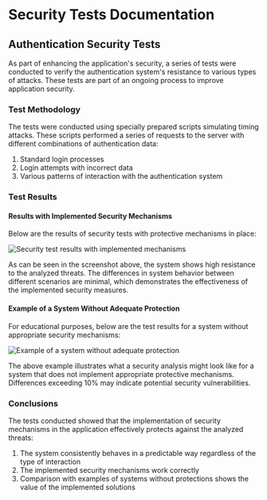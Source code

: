 # Security Tests Documentation

## Authentication Security Tests

As part of enhancing the application's security, a series of tests were conducted to verify the authentication system's resistance to various types of attacks. These tests are part of an ongoing process to improve application security.

### Test Methodology

The tests were conducted using specially prepared scripts simulating timing attacks. These scripts performed a series of requests to the server with different combinations of authentication data:

1. Standard login processes
2. Login attempts with incorrect data
3. Various patterns of interaction with the authentication system

### Test Results

#### Results with Implemented Security Mechanisms

Below are the results of security tests with protective mechanisms in place:

![Security test results with implemented mechanisms](https://i.gyazo.com/368b553064b63eb68ad2ea7109535f91.png)

As can be seen in the screenshot above, the system shows high resistance to the analyzed threats. The differences in system behavior between different scenarios are minimal, which demonstrates the effectiveness of the implemented security measures.

#### Example of a System Without Adequate Protection

For educational purposes, below are the test results for a system without appropriate security mechanisms:

![Example of a system without adequate protection](https://i.gyazo.com/550b5091fccf608953cbef0b24c92fb7.png)

The above example illustrates what a security analysis might look like for a system that does not implement appropriate protective mechanisms. Differences exceeding 10% may indicate potential security vulnerabilities.

### Conclusions

The tests conducted showed that the implementation of security mechanisms in the application effectively protects against the analyzed threats:

1. The system consistently behaves in a predictable way regardless of the type of interaction
2. The implemented security mechanisms work correctly
3. Comparison with examples of systems without protections shows the value of the implemented solutions

